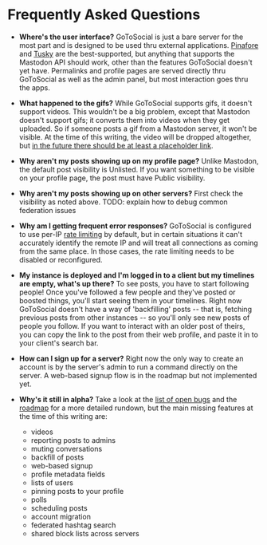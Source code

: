 # Frequently Asked Questions

- **Where's the user interface?** GoToSocial is just a bare server for the most part and is designed to be used thru external applications. [Pinafore](https://pinafore.social) and [Tusky](https://tusky.app/) are the best-supported, but anything that supports the Mastodon API should work, other than the features GoToSocial doesn't yet have. Permalinks and profile pages are served directly thru GoToSocial as well as the admin panel, but most interaction goes thru the apps.

- **What happened to the gifs?** While GoToSocial supports gifs, it doesn't support videos. This wouldn't be a big problem, except that Mastodon doesn't support gifs; it converts them into videos when they get uploaded. So if someone posts a gif from a Mastodon server, it won't be visible. At the time of this writing, the video will be dropped altogether, but [in the future there should be at least a placeholder link](https://github.com/superseriousbusiness/gotosocial/issues/765).

- **Why aren't my posts showing up on my profile page?** Unlike Mastodon, the default post visibility is Unlisted. If you want something to be visible on your profile page, the post must have Public visibility.

- **Why aren't my posts showing up on other servers?** First check the visibility as noted above. TODO: explain how to debug common federation issues

- **Why am I getting frequent error responses?** GoToSocial is configured to use per-IP [rate limiting](https://docs.gotosocial.org/en/latest/api/ratelimiting/) by default, but in certain situations it can't accurately identify the remote IP and will treat all connections as coming from the same place. In those cases, the rate limiting needs to be disabled or reconfigured.

- **My instance is deployed and I'm logged in to a client but my timelines are empty, what's up there?** To see posts, you have to start following people! Once you've followed a few people and they've posted or boosted things, you'll start seeing them in your timelines. Right now GoToSocial doesn't have a way of 'backfilling' posts -- that is, fetching previous posts from other instances -- so you'll only see new posts of people you follow. If you want to interact with an older post of theirs, you can copy the link to the post from their web profile, and paste it in to your client's search bar.

- **How can I sign up for a server?** Right now the only way to create an account is by the server's admin to run a command directly on the server. A web-based signup flow is in the roadmap but not implemented yet.

- **Why's it still in alpha?** Take a look at the [list of open bugs](https://github.com/superseriousbusiness/gotosocial/issues?q=is%3Aissue+is%3Aopen+label%3Abug) and the [roadmap](https://github.com/superseriousbusiness/gotosocial/blob/main/ROADMAP.md) for a more detailed rundown, but the main missing features at the time of this writing are:
    * videos
    * reporting posts to admins
    * muting conversations
    * backfill of posts
    * web-based signup
    * profile metadata fields
    * lists of users
    * pinning posts to your profile
    * polls
    * scheduling posts
    * account migration
    * federated hashtag search
    * shared block lists across servers
